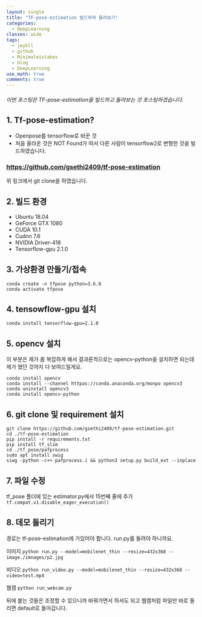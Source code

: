 ```yaml
---
layout: single
title: "TF-pose-estimation 빌드하여 돌려보기"
categories:
  - DeepLearning
classes: wide
tags:
  - jeykll
  - github
  - Minimalmistakes
  - blog
  - DeepLearning
use_math: true
comments: true
---
```


###### 이번 포스팅은 TF-pose-estimation을 빌드하고 돌려보는 것 포스팅하겠습니다.

## 1. Tf-pose-estimation?
 + Openpose를 tensorflow로 바꾼 것  
 + 처음 올라온 것은 NOT Found가 떠서 다른 사람이 tensorflow2로 변형한 것을 빌드하였습니다.

### https://github.com/gsethi2409/tf-pose-estimation
위 링크에서 git clone을 하였습니다.  

## 2. 빌드 환경

+ Ubuntu 18.04
+ GeForce GTX 1080
+ CUDA 10.1
+ Cudnn 7.6
+ NVIDIA Driver-418
+ Tensorflow-gpu 2.1.0

## 3. 가상환경 만들기/접속  

```
conda create -n tfpose python=3.6.8
conda activate tfpose
```  

## 4. tensowflow-gpu 설치  

```
conda install tensorflow-gpu=2.1.0
```

## 5. opencv 설치
이 부분은 제가 좀 복잡하게 해서 결과론적으로는 opencv-python을 설치하면 되는데 제가 했던 것까지 다 보여드릴게요.

```
conda install opencv
conda install --channel httpas://conda.anaconda.org/monpo opencv3
conda uninstall opencv3
conda install opencv-python
```

## 6. git clone 및 requirement 설치

```
git clone https://github.com/gsethi2409/tf-pose-estimation.git
cd ./tf-pose-estimation
pip install -r requirements.txt
pip install tf_slim
cd ./tf_pose/pafprocess
sudo apt install swig
siwg -python -c++ pafprocess.i && python3 setup.py build_ext --inplace
```

## 7. 파일 수정

tf_pose 폴더에 있는 estimator.py에서 15번째 줄에 추가
`tf.compat.v1.disable_eager_execution()`

## 8. 데모 돌리기
경로는 tf-pose-estimation에 가있어야 합니다. run.py를 돌려야 하니까요.

이미지
`python run.py --model=mobilenet_thin --resize=432x368 --image./imnages/p2.jpg`

비디오
`python run_video.py --model=mobilenet_thin --resize=432x368 --video=test.mp4`

웹캠
`python run_webcam.py`

뒤에 붙는 것들은 조정할 수 있으니까 바꿔가면서 하셔도 되고 웹캠처럼 파일만 바로 돌리면 default로 돌아갑니다.
